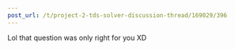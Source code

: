 ```yaml
---
post_url: /t/project-2-tds-solver-discussion-thread/169029/396
---
```

Lol that question was only right for you XD